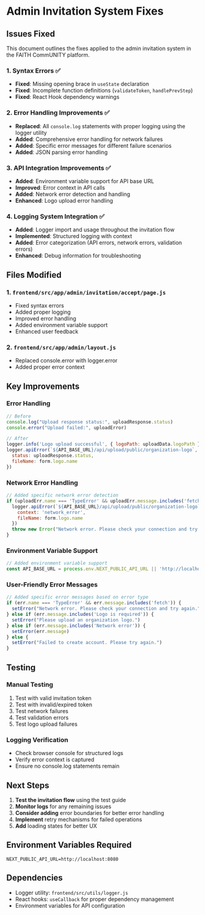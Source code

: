 # Admin Invitation System Fixes

## Issues Fixed

This document outlines the fixes applied to the admin invitation system in the FAITH CommUNITY platform.

### 1. Syntax Errors ✅
- **Fixed**: Missing opening brace in `useState` declaration
- **Fixed**: Incomplete function definitions (`validateToken`, `handlePrevStep`)
- **Fixed**: React Hook dependency warnings

### 2. Error Handling Improvements ✅
- **Replaced**: All `console.log` statements with proper logging using the logger utility
- **Added**: Comprehensive error handling for network failures
- **Added**: Specific error messages for different failure scenarios
- **Added**: JSON parsing error handling

### 3. API Integration Improvements ✅
- **Added**: Environment variable support for API base URL
- **Improved**: Error context in API calls
- **Added**: Network error detection and handling
- **Enhanced**: Logo upload error handling

### 4. Logging System Integration ✅
- **Added**: Logger import and usage throughout the invitation flow
- **Implemented**: Structured logging with context
- **Added**: Error categorization (API errors, network errors, validation errors)
- **Enhanced**: Debug information for troubleshooting

## Files Modified

### 1. `frontend/src/app/admin/invitation/accept/page.js`
- Fixed syntax errors
- Added proper logging
- Improved error handling
- Added environment variable support
- Enhanced user feedback

### 2. `frontend/src/app/admin/layout.js`
- Replaced console.error with logger.error
- Added proper error context

## Key Improvements

### Error Handling
```javascript
// Before
console.log("Upload response status:", uploadResponse.status)
console.error("Upload failed:", uploadError)

// After
logger.info('Logo upload successful', { logoPath: uploadData.logoPath })
logger.apiError(`${API_BASE_URL}/api/upload/public/organization-logo`, new Error(uploadError.error), { 
  status: uploadResponse.status,
  fileName: form.logo.name
})
```

### Network Error Handling
```javascript
// Added specific network error detection
if (uploadErr.name === 'TypeError' && uploadErr.message.includes('fetch')) {
  logger.apiError(`${API_BASE_URL}/api/upload/public/organization-logo`, uploadErr, { 
    context: 'network_error',
    fileName: form.logo.name
  })
  throw new Error("Network error. Please check your connection and try again.")
}
```

### Environment Variable Support
```javascript
// Added environment variable support
const API_BASE_URL = process.env.NEXT_PUBLIC_API_URL || 'http://localhost:8080'
```

### User-Friendly Error Messages
```javascript
// Added specific error messages based on error type
if (err.name === 'TypeError' && err.message.includes('fetch')) {
  setError("Network error. Please check your connection and try again.")
} else if (err.message.includes('Logo is required')) {
  setError("Please upload an organization logo.")
} else if (err.message.includes('Network error')) {
  setError(err.message)
} else {
  setError("Failed to create account. Please try again.")
}
```

## Testing

### Manual Testing
1. Test with valid invitation token
2. Test with invalid/expired token
3. Test network failures
4. Test validation errors
5. Test logo upload failures

### Logging Verification
- Check browser console for structured logs
- Verify error context is captured
- Ensure no console.log statements remain

## Next Steps

1. **Test the invitation flow** using the test guide
2. **Monitor logs** for any remaining issues
3. **Consider adding** error boundaries for better error handling
4. **Implement** retry mechanisms for failed operations
5. **Add** loading states for better UX

## Environment Variables Required

```env
NEXT_PUBLIC_API_URL=http://localhost:8080
```

## Dependencies

- Logger utility: `frontend/src/utils/logger.js`
- React hooks: `useCallback` for proper dependency management
- Environment variables for API configuration
